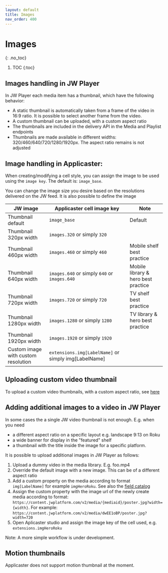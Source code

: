 ```yaml
---
layout: default
title: Images
nav_order: 400
---
```


# Images
{: .no_toc}

1. TOC
{:toc}

## Images handling in JW Player
In JW Player each media item has a thumbnail, which have the following behavior:
- A static thumbnail is automatically taken from a frame of the video in 16:9 ratio. It is possible to select another frame from the video. 
- A custom thumbnail can be uploaded, with a custom aspect ratio
- The thumbnails are included in the delivery API in the Media and Playlist endpoints
- Thumbnails are made available in different widths: 320/460/640/720/1280/1920px. The aspect ratio remains is not adjusted

## Image handling in Applicaster: 
When creating/modifying a cell style, you can assign the image to be used using the `image key`. The default is: `image_base`. 

You can change the image size you desire based on the resolutions delivered on the JW feed. It is also possible to define the image 

| JW image                            | Applicaster cell image key                           | Note                                |
|-------------------------------------|------------------------------------------------------|-------------------------------------|
| Thumbnail default                   | `image_base`                                         | Default                             |
| Thumbnail 320px width               | `images.320` or simply `320`                         |                                     |
| Thumbnail 460px width               | `images.460` or simply `460`                         | Mobile shelf best practice          |
| Thumbnail 640px width               | `images.640` or simply `640`  or `images.640`        | Mobile library & hero best practice |
| Thumbnail 720px width               | `images.720` or simply `720`                         | TV shelf best practice              |
| Thumbnail 1280px width              | `images.1280` or simply `1280`                       | TV library & hero best practice     |
| Thumbnail 1920px width              | `images.1920` or simply `1920`                       |                                     |
| Custom image with custom resolution | `extensions.img[LabelName]` or simply img[LabelName] |                                     |

## Uploading custom video thumbnail
To upload a custom video thumbnails, with a custom aspect ratio, see [here](https://support.jwplayer.com/articles/update-a-video-thumbnail)

## Adding additional images to a video in JW Player
In some cases the a single JW video thumbnail is not enough. E.g. when you need 
- a different aspect ratio on a specific layout e.g. landscape 9:13 on Roku
- a wide banner for display in the "featured" shelf
- a thumbnail with the title inside the image for a specific platform. 

It is possible to upload additional images in JW Player as follows: 
1. Upload a dummy video in the media library. E.g. foo.mp4
1. Override the default image with a new image. This can be of a different aspect ratio
1. Add a custom property on the media according to format `img[LabelName]` for example  `imgHeroRoku`. See also the [field catalog](https://marcovandeveen.github.io/jwp-applicaster-docs/reference/field-catalog.html) 
1. Assign the custom property with the image url of the newly create media according to format: `https://content.jwplatform.com/v2/media/{mediaid}/poster.jpg?width={width}`. For example: `https://content.jwplatform.com/v2/media/dwEE1oBP/poster.jpg?width=720`
1. Open Aplicaster studio and assign the image key of the cell used, e.g. `extensions.imgHeroRoku`

Note: A more simple workflow is under development.

## Motion thumbnails
Applicaster does not support motion thumbnail at the moment. 
